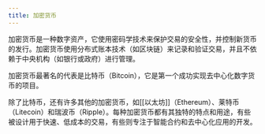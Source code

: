 ```yaml
---
title: 加密货币
---
```

加密货币是一种数字资产，它使用密码学技术来保护交易的安全性，并控制新货币的发行。加密货币使用分布式账本技术（如区块链）来记录和验证交易，并且不依赖于中央机构（如银行或政府）进行管理。

加密货币最著名的代表是比特币（Bitcoin），它是第一个成功实现去中心化数字货币的项目。

除了比特币，还有许多其他的加密货币，如[[以太坊]]（Ethereum）、莱特币（Litecoin）和瑞波币（Ripple）。每种加密货币都有其独特的特点和用途，有些被设计用于快速、低成本的交易，有些则专注于智能合约和去中心化应用的开发。
